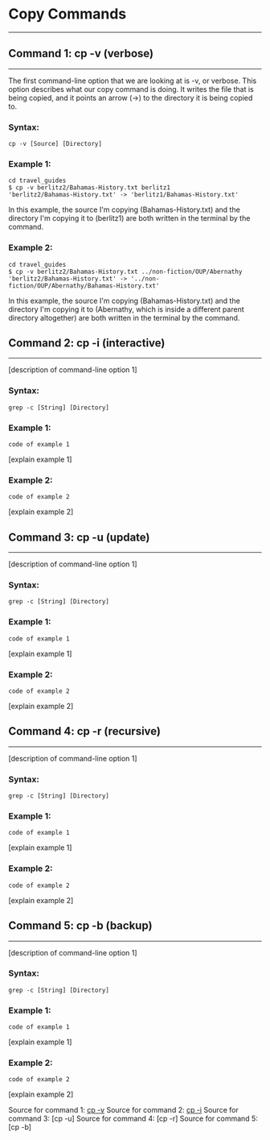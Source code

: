 # **Copy Commands**

---

## **Command 1: cp -v (verbose)**

---

The first command-line option that we are looking at is -v, or verbose. This option describes what our copy command is doing. It writes the file that is being copied, and it points an arrow (->) to the directory it is being copied to.

### Syntax:
```
cp -v [Source] [Directory]
```
### Example 1:

```
cd travel_guides
$ cp -v berlitz2/Bahamas-History.txt berlitz1
'berlitz2/Bahamas-History.txt' -> 'berlitz1/Bahamas-History.txt'
```
In this example, the source I'm copying (Bahamas-History.txt) and the directory I'm copying it to (berlitz1) are both written in the terminal by the command.

### Example 2:

```
cd travel_guides
$ cp -v berlitz2/Bahamas-History.txt ../non-fiction/OUP/Abernathy
'berlitz2/Bahamas-History.txt' -> '../non-fiction/OUP/Abernathy/Bahamas-History.txt'
```
In this example, the source I'm copying (Bahamas-History.txt) and the directory I'm copying it to (Abernathy, which is inside a different parent directory altogether) are both written in the terminal by the command.

## **Command 2: cp -i (interactive)**

---

[description of command-line option 1]

### Syntax:
```
grep -c [String] [Directory]
```
### Example 1:

```
code of example 1

```
[explain example 1]

### Example 2:

```
code of example 2
```
[explain example 2]

## **Command 3: cp -u (update)**

---

[description of command-line option 1]

### Syntax:
```
grep -c [String] [Directory]
```
### Example 1:

```
code of example 1

```
[explain example 1]

### Example 2:

```
code of example 2
```
[explain example 2]

## **Command 4: cp -r (recursive)**

---

[description of command-line option 1]

### Syntax:
```
grep -c [String] [Directory]
```
### Example 1:

```
code of example 1

```
[explain example 1]

### Example 2:

```
code of example 2
```
[explain example 2]

## **Command 5: cp -b (backup)**

---

[description of command-line option 1]

### Syntax:
```
grep -c [String] [Directory]
```
### Example 1:

```
code of example 1

```
[explain example 1]

### Example 2:

```
code of example 2
```
[explain example 2]

Source for command 1: [cp -v](https://www.computerhope.com/unix/ucp.htm)
Source for command 2: [cp -i](https://ss64.com/bash/cp.html)
Source for command 3: [cp -u]
Source for command 4: [cp -r]
Source for command 5: [cp -b]
